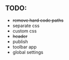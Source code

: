 ## TODO:
 * ~~remove hard code paths~~
 * separate css
 * custom css
 * ~~header~~
 * publish
 * toolbar app
 * global settings